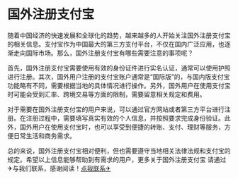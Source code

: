 # 国外注册支付宝

随着中国经济的快速发展和全球化的趋势，越来越多的人开始关注国外注册支付宝的相关信息。支付宝作为中国最大的第三方支付平台，不仅在国内广泛应用，也逐渐走向国际市场。那么，国外注册支付宝有哪些需要注意的事项呢？

首先，国外注册支付宝需要使用有效的身份证件进行实名认证，通常可以使用护照进行注册。其次，国外用户注册的支付宝账户通常是“国际版”的，与国内版支付宝功能略有不同，需要根据当地的具体情况进行操作。另外，国外用户在使用支付宝时可能会受到汇率、跨境交易等方面的限制，需要留意相关规定和费用。

对于需要在国外注册支付宝的用户来说，可以通过官方网站或者第三方平台进行注册。在注册过程中，需要填写真实有效的个人信息，并按照要求完成身份验证。此外，国外用户在使用支付宝时，也可以享受到便捷的转账、支付、理财等服务，方便日常生活和商务需求。

总的来说，国外注册支付宝相对便利，但也需要遵守当地相关法律法规和支付宝的规定。希望以上信息能够帮助到有需求的用户，更多关于国外注册支付宝 请通过✈与我们联系，感谢阅读！[点我联系✈](https://m.G208.com)